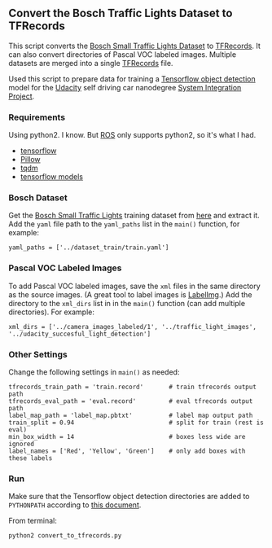 ## Convert the Bosch Traffic Lights Dataset to TFRecords

This script converts the [Bosch Small Traffic Lights Dataset](https://hci.iwr.uni-heidelberg.de/node/6132) to [TFRecords](https://www.tensorflow.org/programmers_guide/datasets). It can also convert directories of Pascal VOC labeled images. Multiple datasets are merged into a single [TFRecords](https://www.tensorflow.org/programmers_guide/datasets) file.

Used this script to prepare data for training a [Tensorflow object detection](https://github.com/tensorflow/models/tree/master/research/object_detection) model for the [Udacity](https://www.udacity.com/) self driving car nanodegree [System Integration Project](https://github.com/udacity/CarND-Capstone).

### Requirements

Using python2. I know. But [ROS](http://www.ros.org/) only supports python2, so it's what I had.

* [tensorflow](https://www.tensorflow.org/)
* [Pillow](https://pillow.readthedocs.io/en/latest/)
* [tqdm](https://github.com/noamraph/tqdm)
* [tensorflow models](https://github.com/tensorflow/models/tree/master)

### Bosch Dataset

Get the [Bosch Small Traffic Lights](https://hci.iwr.uni-heidelberg.de/node/6132) training dataset from [here](https://hci.iwr.uni-heidelberg.de/node/6132) and extract it. Add the `yaml` file path to the `yaml_paths` list in the `main()` function, for example:

```
yaml_paths = ['../dataset_train/train.yaml']
```

### Pascal VOC Labeled Images

To add Pascal VOC labeled images, save the `xml` files in the same directory as the source images. (A great tool to label images is [LabelImg](https://github.com/tzutalin/labelImg).) Add the directory to the `xml_dirs` list in in the `main()` function (can add multiple directories). For example:

```
xml_dirs = ['../camera_images_labeled/1', '../traffic_light_images', '../udacity_succesful_light_detection']
```

### Other Settings

Change the following settings in `main()` as needed:

```
tfrecords_train_path = 'train.record'       # train tfrecords output path
tfrecords_eval_path = 'eval.record'         # eval tfrecords output path
label_map_path = 'label_map.pbtxt'          # label map output path
train_split = 0.94                          # split for train (rest is eval)
min_box_width = 14                          # boxes less wide are ignored
label_names = ['Red', 'Yellow', 'Green']    # only add boxes with these labels
```

### Run

Make sure that the Tensorflow object detection directories are added to `PYTHONPATH` according to [this document](https://github.com/tensorflow/models/blob/master/research/object_detection/g3doc/installation.md#add-libraries-to-pythonpath).

From terminal:

```
python2 convert_to_tfrecords.py
```

